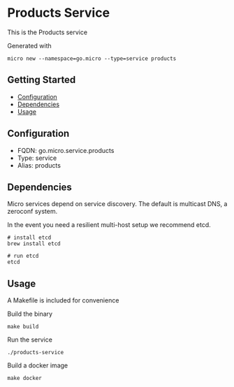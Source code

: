 # Products Service

This is the Products service

Generated with

```
micro new --namespace=go.micro --type=service products
```

## Getting Started

- [Configuration](#configuration)
- [Dependencies](#dependencies)
- [Usage](#usage)

## Configuration

- FQDN: go.micro.service.products
- Type: service
- Alias: products

## Dependencies

Micro services depend on service discovery. The default is multicast DNS, a zeroconf system.

In the event you need a resilient multi-host setup we recommend etcd.

```
# install etcd
brew install etcd

# run etcd
etcd
```

## Usage

A Makefile is included for convenience

Build the binary

```
make build
```

Run the service
```
./products-service
```

Build a docker image
```
make docker
```